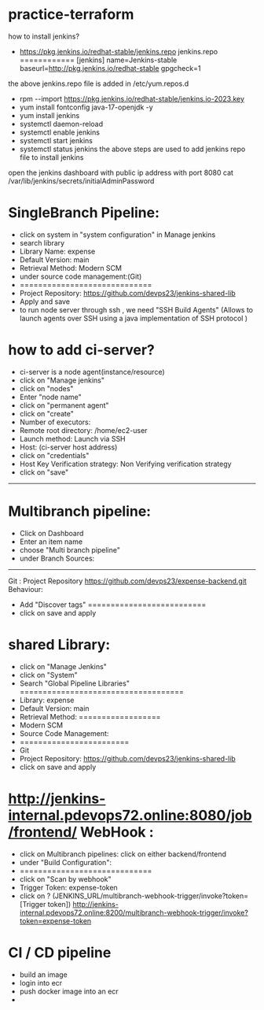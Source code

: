 # practice-terraform

how to install jenkins?
* https://pkg.jenkins.io/redhat-stable/jenkins.repo
jenkins.repo 
============
  [jenkins]
  name=Jenkins-stable
  baseurl=http://pkg.jenkins.io/redhat-stable
  gpgcheck=1

the above jenkins.repo file is added in /etc/yum.repos.d
* rpm --import https://pkg.jenkins.io/redhat-stable/jenkins.io-2023.key
*  yum install fontconfig java-17-openjdk -y
*  yum install jenkins
* systemctl daemon-reload
* systemctl enable jenkins
* systemctl start jenkins
* systemctl status jenkins
the above steps are used to add jenkins repo file to install jenkins

open the jenkins dashboard with public ip address with port 8080
cat /var/lib/jenkins/secrets/initialAdminPassword

SingleBranch Pipeline:
======================
* click on system in "system configuration" in Manage jenkins
* search library
* Library Name: expense
* Default Version: main
* Retrieval Method: Modern SCM
* under source code management:(Git)
* =============================
* Project Repository: https://github.com/devps23/jenkins-shared-lib
* Apply and save
* to run node server through ssh , we need "SSH Build Agents" (Allows to launch agents over SSH using a java implementation of SSH protocol )

how to add ci-server?
=====================
* ci-server is a node agent(instance/resource)
* click on "Manage jenkins"
* click on "nodes"
* Enter "node name"
* click on "permanent agent"
* click on "create"
* Number of executors: 
* Remote root directory: /home/ec2-user
* Launch method: Launch via SSH
* Host: (ci-server host address)
* click on "credentials"
* Host Key Verification strategy: Non Verifying verification strategy
* click on "save"

------------------------------------------------------------------------------------------------------
Multibranch pipeline:
======================
* Click on Dashboard
* Enter an item name
* choose "Multi branch pipeline"
* under Branch Sources:
-----------------------
Git : Project Repository
https://github.com/devps23/expense-backend.git
Behaviour: 
* Add "Discover tags"
==========================
* click on save and apply


shared Library:
===============
* click on "Manage Jenkins"
* click on "System"
* Search "Global Pipeline Libraries"
 ====================================
* Library: expense
* Default Version: main
* Retrieval Method:
==================
* Modern SCM
* Source Code Management:
* ========================
* Git
* Project Repository: https://github.com/devps23/jenkins-shared-lib
* click on save and apply

http://jenkins-internal.pdevops72.online:8080/job/frontend/
WebHook :
=========
* click on Multibranch pipelines: click on either backend/frontend
* under "Build Configuration": 
* =============================
* click on "Scan by webhook"
* Trigger Token: expense-token
* click on ? (JENKINS_URL/multibranch-webhook-trigger/invoke?token=[Trigger token])
http://jenkins-internal.pdevops72.online:8200/multibranch-webhook-trigger/invoke?token=expense-token

CI / CD  pipeline
=================
* build an image 
* login into ecr
* push docker image into an ecr
* 